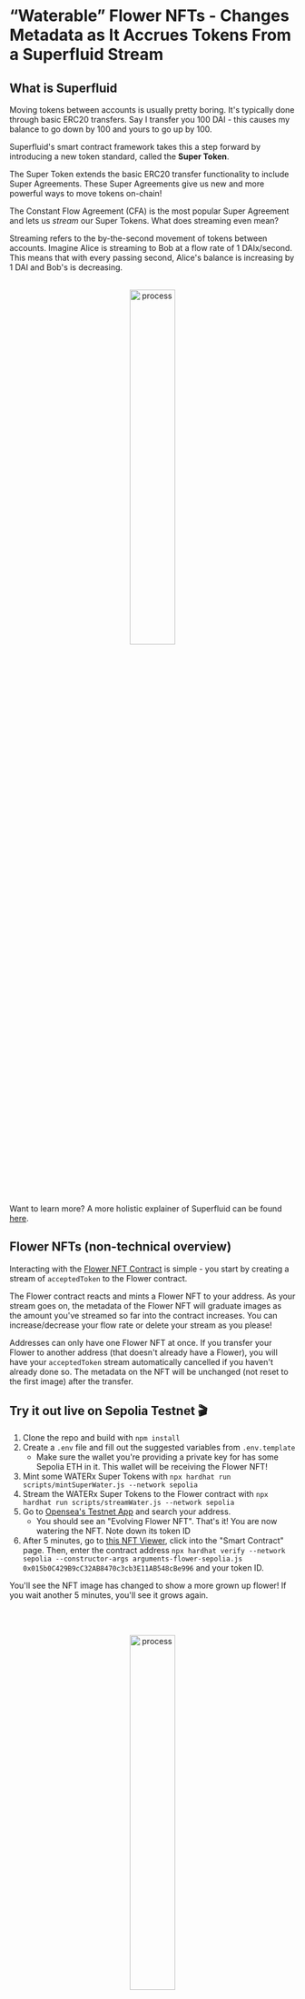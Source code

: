 # “Waterable” Flower NFTs - Changes Metadata as It Accrues Tokens From a Superfluid Stream

## What is Superfluid

Moving tokens between accounts is usually pretty boring. It's typically done through basic ERC20 transfers. Say I transfer you 100 DAI - this causes my balance to go down by 100 and yours to go up by 100. 

Superfluid's smart contract framework takes this a step forward by introducing a new token standard, called the **Super Token**. 

The Super Token extends the basic ERC20 transfer functionality to include Super Agreements. These Super Agreements give us new and more powerful ways to move tokens on-chain!

The Constant Flow Agreement (CFA) is the most popular Super Agreement and lets us *stream* our Super Tokens. What does streaming even mean?

Streaming refers to the by-the-second movement of tokens between accounts. Imagine Alice is streaming to Bob at a flow rate of 1 DAIx/second. This means that with every passing second, Alice's balance is increasing by 1 DAI and Bob's is decreasing.
<br></br>
<center>
<img src="./resources/img/money-streaming-basic.gif" alt="process" width="40%"/>
</center>
<br></br>

Want to learn more? A more holistic explainer of Superfluid can be found [here](https://docs.superfluid.finance/superfluid/protocol-overview/in-depth-overview).

## Flower NFTs (non-technical overview)

Interacting with the [Flower NFT Contract](./contracts/Flower.sol) is simple - you start by creating a stream of `acceptedToken` to the Flower contract.

The Flower contract reacts and mints a Flower NFT to your address. As your stream goes on, the metadata of the Flower NFT will graduate images as the amount you've streamed so far into the contract increases. You can increase/decrease your flow rate or delete your stream as you please!

Addresses can only have one Flower NFT at once. If you transfer your Flower to another address (that doesn't already have a Flower), you will have your `acceptedToken` stream automatically cancelled if you haven't already done so. The metadata on the NFT will be unchanged (not reset to the first image) after the transfer.

## Try it out live on Sepolia Testnet 🎬

1. Clone the repo and build with `npm install`
2. Create a `.env` file and fill out the suggested variables from `.env.template`
   - Make sure the wallet you're providing a private key for has some Sepolia ETH in it. This wallet will be receiving the Flower NFT!
3. Mint some WATERx Super Tokens with `npx hardhat run scripts/mintSuperWater.js --network sepolia`
4. Stream the WATERx Super Tokens to the Flower contract with `npx hardhat run scripts/streamWater.js --network sepolia`
5. Go to [Opensea's Testnet App](https://testnets.opensea.io/) and search your address.
   - You should see an "Evolving Flower NFT". That's it! You are now watering the NFT. Note down its token ID
6. After 5 minutes, go to [this NFT Viewer](https://www.nftviewer.xyz/), click into the "Smart Contract" page. Then, enter the contract address `npx hardhat verify --network sepolia --constructor-args arguments-flower-sepolia.js 0x015b0C429B9cC32AB8470c3cb3E11AB548cBe996` and your token ID.

You'll see the NFT image has changed to show a more grown up flower! If you wait another 5 minutes, you'll see it grows again.

<br></br>
<center>
<img src="./resources/img/flower-growth.png" alt="process" width="40%"/>
</center>
<br></br>